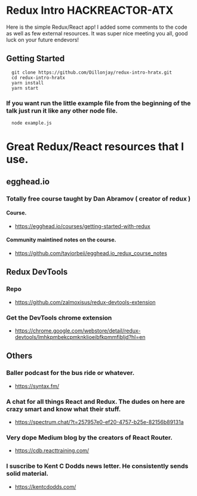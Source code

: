 # Redux Intro HACKREACTOR-ATX

Here is the simple Redux/React app! I added some comments to the code as well as few external resources. It was super nice meeting you all, good luck on your future endevors!

## Getting Started

```
  git clone https://github.com/Dillonjay/redux-intro-hratx.git
  cd redux-intro-hratx
  yarn install
  yarn start
```

### If you want run the little example file from the beginning of the talk just run it like any other node file.

```
  node example.js
```

# Great Redux/React resources that I use.

## egghead.io
### Totally free course taught by Dan Abramov ( creator of redux )
#### Course.
* https://egghead.io/courses/getting-started-with-redux
#### Community maintined notes on the course.
* https://github.com/tayiorbeii/egghead.io_redux_course_notes

## Redux DevTools
### Repo
* https://github.com/zalmoxisus/redux-devtools-extension
### Get the DevTools chrome extension
* https://chrome.google.com/webstore/detail/redux-devtools/lmhkpmbekcpmknklioeibfkpmmfibljd?hl=en


## Others
### Baller podcast for the bus ride or whatever.
* https://syntax.fm/
### A chat for all things React and Redux. The dudes on here are crazy smart and know what their stuff.
* https://spectrum.chat/?t=257957e0-ef20-4757-b25e-82156b89131a
### Very dope Medium blog by the creators of React Router.
* https://cdb.reacttraining.com/
### I suscribe to Kent C Dodds news letter. He consistently sends solid material.
* https://kentcdodds.com/